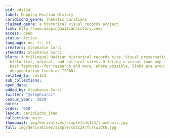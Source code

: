 ```yaml
---
pid: cds124
label: Mapping Haitian History
caridischo_genre: Thematic Curations
claimed_genre: a historical visual records project
link: http://www.mappinghaitianhistory.com/
access: open
status: Active
language: en, fr, ht
creators: Stephanie Curci
stewards: Stephanie Curci
blurb: A trilingual Haitian historical records site. Visual preservation of Haïtian
  historical, natural, and cultural sites. Offering a visual road map to some of Haiti's
  best features--for research and more. Where possible, links are provided to external
  documentation (such as ISPAN).
related_to: cds123
sub_collections:
open_data:
added_by: Stephanie Curci
twitter: "@stephcurci"
census_year: '2020'
notes:
order: '028'
layout: caridischo_item
collection: main
thumbnail: img/derivatives/simple/cds124/thumbnail.jpg
full: img/derivatives/simple/cds124/fullwidth.jpg
---
```

